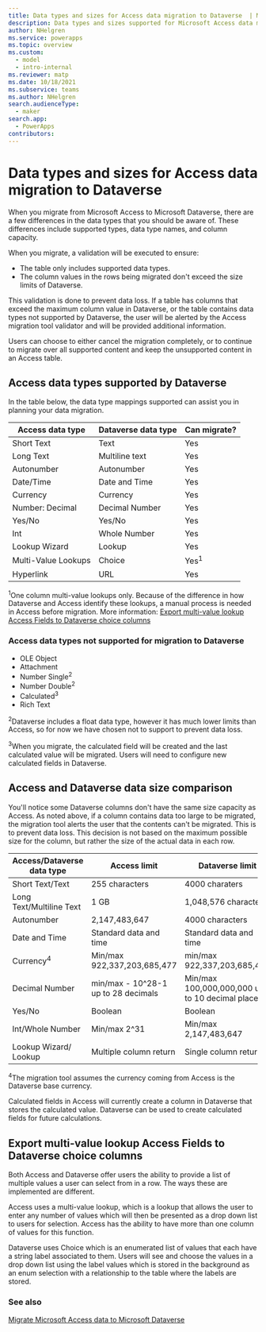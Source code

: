 ```yaml
---
title: Data types and sizes for Access data migration to Dataverse  | Microsoft Docs
description: Data types and sizes supported for Microsoft Access data migration to Microsoft Dataverse 
author: NHelgren
ms.service: powerapps
ms.topic: overview
ms.custom: 
  - model
  - intro-internal
ms.reviewer: matp
ms.date: 10/18/2021
ms.subservice: teams
ms.author: NHelgren
search.audienceType: 
  - maker
search.app: 
  - PowerApps
contributors:
---
```

# Data types and sizes for Access data migration to Dataverse

When you migrate from Microsoft Access to Microsoft Dataverse, there are a few differences in the data types that you should be aware of. These differences include supported types, data type names, and column capacity.

When you migrate, a validation will be executed to ensure:

- The table only includes supported data types.
- The column values in the rows being migrated don't exceed the size limits of Dataverse.

This validation is done to prevent data loss. If a table has columns that exceed the maximum column value in Dataverse, or the table contains data types not supported by Dataverse, the user will be alerted by the Access migration tool validator and will be provided additional information.

Users can choose to either cancel the migration completely, or to continue to migrate over all supported content and keep the unsupported content in an Access table.

## Access data types supported by Dataverse

In the table below, the data type mappings supported can assist you in planning your data migration.

|Access data type |Dataverse data type | Can migrate?  |
|---------|---------|---------|
|Short Text  | Text     |   Yes    |
|Long Text   | Multiline text   | Yes   |
|Autonumber  | Autonumber    |  Yes  |
|Date/Time  | Date and Time   |  Yes    |
|Currency  | Currency  | Yes  |
|Number: Decimal  | Decimal Number  | Yes  |
|Yes/No  | Yes/No  |  Yes   |
|Int   | Whole Number   | Yes   |
|Lookup Wizard  | Lookup   | Yes  |
|Multi-Value Lookups   | Choice    | Yes<sup>1</sup>        |
|Hyperlink  | URL   |  Yes       |

<sup>1</sup>One column multi-value lookups only. Because of the difference in how Dataverse and Access identify these lookups, a manual process is needed in Access before migration. More information: [Export multi-value lookup Access Fields to Dataverse choice columns](#export-multi-value-llookup-access-fields-to-dataverse-choice-columns)

### Access data types not supported for migration to Dataverse

- OLE Object
- Attachment
- Number Single<sup>2</sup>
- Number Double<sup>2</sup>
- Calculated<sup>3</sup>
- Rich Text

<sup>2</sup>Dataverse includes a float data type, however it has much lower limits than Access, so for now we have chosen not to support to prevent data loss.

<sup>3</sup>When you migrate, the calculated field will be created and the last calculated value will be migrated. Users will need to configure new calculated fields in Dataverse.

## Access and Dataverse data size comparison 

You'll notice some Dataverse columns don't have the same size capacity as Access. As noted above, if a column contains data too large to be migrated, the migration tool alerts the user that the contents can't be migrated. This is to prevent data loss. This decision is not based on the maximum possible size for the column, but rather the size of the actual data in each row.


|Access/Dataverse data type |Access limit  |Dataverse limit  |
|---------|---------|---------|
|Short Text/Text   |  255 characters   | 4000 charaters    |
|Long Text/Multiline Text  | 1 GB   | 1,048,576 characters    |
|Autonumber   |  2,147,483,647  | 4000 characters    |
|Date and Time   |  Standard data and time | Standard data and time   |
|Currency<sup>4</sup>  |  Min/max 922,337,203,685,477     |  min/max 922,337,203,685,477   |
|Decimal Number  | min/max - 10^28-1 up to 28 decimals   |  Min/max 100,000,000,000 up to 10 decimal places    |
|Yes/No  |  Boolean   | Boolean   |
|Int/Whole Number   |  Min/max 2^31   | Min/max 2,147,483,647   |
|Lookup Wizard/ Lookup   | Multiple column return   |  Single column return   |

<sup>4</sup>The migration tool assumes the currency coming from Access is the Dataverse base currency.

Calculated fields in Access will currently create a column in Dataverse that stores the calculated value. Dataverse can be used to create calculated fields for future calculations.

## Export multi-value lookup Access Fields to Dataverse choice columns 

Both Access and Dataverse offer users the ability to provide a list of multiple values a user can select from in a row. The ways these are implemented are different.  

<!-- Start here -->
Access uses a multi-value lookup, which is a lookup that allows the user to enter any number of values which will then be presented as a drop down list to users for selection. Access has the ability to have more than one column of values for this function. 

Dataverse uses Choice which is an enumerated list of values that each have a string label associated to them. Users will see and choose the values in a drop down list using the label values which is stored in the background as an enum selection with a relationship to the table where the labels are stored.

### See also

[Migrate Microsoft Access data to Microsoft Dataverse](migrate-access-to-dataverse.md)
